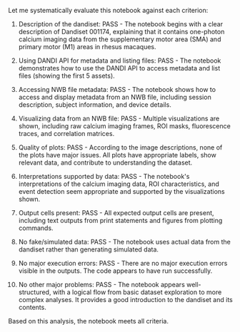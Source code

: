 Let me systematically evaluate this notebook against each criterion:

1. Description of the dandiset: PASS - The notebook begins with a clear description of Dandiset 001174, explaining that it contains one-photon calcium imaging data from the supplementary motor area (SMA) and primary motor (M1) areas in rhesus macaques.

2. Using DANDI API for metadata and listing files: PASS - The notebook demonstrates how to use the DANDI API to access metadata and list files (showing the first 5 assets).

3. Accessing NWB file metadata: PASS - The notebook shows how to access and display metadata from an NWB file, including session description, subject information, and device details.

4. Visualizing data from an NWB file: PASS - Multiple visualizations are shown, including raw calcium imaging frames, ROI masks, fluorescence traces, and correlation matrices.

5. Quality of plots: PASS - According to the image descriptions, none of the plots have major issues. All plots have appropriate labels, show relevant data, and contribute to understanding the dataset.

6. Interpretations supported by data: PASS - The notebook's interpretations of the calcium imaging data, ROI characteristics, and event detection seem appropriate and supported by the visualizations shown.

7. Output cells present: PASS - All expected output cells are present, including text outputs from print statements and figures from plotting commands.

8. No fake/simulated data: PASS - The notebook uses actual data from the dandiset rather than generating simulated data.

9. No major execution errors: PASS - There are no major execution errors visible in the outputs. The code appears to have run successfully.

10. No other major problems: PASS - The notebook appears well-structured, with a logical flow from basic dataset exploration to more complex analyses. It provides a good introduction to the dandiset and its contents.

Based on this analysis, the notebook meets all criteria.